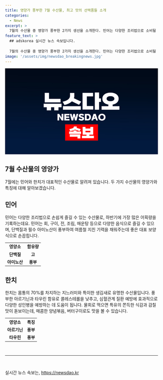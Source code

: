 ```yaml
---
title: 영양가 풍부한 7월 수산물, 최고 맛의 선택품들 소개
categories:
  - News
excerpt: >
  7월의 수산물 중 영양가 풍부한 2가지 생선을 소개한다. 민어는 다양한 조리법으로 소비될 뿐만 아니라 단백질과 필수아미노산이 풍부해 지친 기력을 회복하는 데 좋은 보양식이다. 한치는 물회로 먹으면 식감과 감칠맛이 돋보이며, 아르기닌과 타우린이 풍부하여 성인병 예방에 도움이 된다.
feature_text: >
  ## adskorea 실시간 뉴스 속보입니다.

  7월의 수산물 중 영양가 풍부한 2가지 생선을 소개한다. 민어는 다양한 조리법으로 소비될 뿐만 아니라 단백질과 필수아미노산이 풍부해 지친 기력을 회복하는 데 좋은 보양식이다. 한치는 물회로 먹으면 식감과 감칠맛이 돋보이며, 아르기닌과 타우린이 풍부하여 성인병 예방에 도움이 된다.
image: '/assets/img/newsdao_breakingnews.jpg'
---
```


<p><img src="/assets/img/newsdao_breakingnews.jpg" alt="adskorea 속보" /></p>

<h2 data-ke-size="size26">7월 수산물의 영양가</h2>

<p data-ke-size="size16">7월에는 민어와 한치가 대표적인 수산물로 알려져 있습니다. 두 가지 수산물의 영양가와 특징에 대해 알아보겠습니다. </p>

<h2>민어</h2>

<p data-ke-size="size16">민어는 다양한 조리법으로 손쉽게 즐길 수 있는 수산물로, 하반기에 가장 많은 어획량을 기록하는데요. 민어는 회, 구이, 전, 조림, 매운탕 등으로 다양한 음식으로 즐길 수 있으며, 단백질과 필수 아미노산이 풍부하여 여름철 지친 기력을 채워주는데 좋은 대표 보양식으로 손꼽힙니다.</p>

<table>
  <tr>
    <td style="text-align: center; height: 17px;"><b>영양소</b></td>
    <td style="text-align: center; height: 17px;"><b>함유량</b></td>
  </tr>
  <tr>
    <td style="text-align: center; height: 17px;"><b>단백질</b></td>
    <td style="text-align: center; height: 17px;"><b>고</b></td>
  </tr>
  <tr>
    <td style="text-align: center; height: 17px;"><b>아미노산</b></td>
    <td style="text-align: center; height: 17px;"><b>풍부</b></td>
  </tr>
</table>

<h2>한치</h2>

<p data-ke-size="size16">한치는 몸통의 70%를 차지하는 지느러미와 특이한 생김새로 유명한 수산물입니다. 풍부한 아르기닌과 타우린 함유로 콜레스테롤을 낮추고, 심혈관계 질환 예방에 효과적으로 다양한 성인병을 예방하는 데 도움이 됩니다. 물회로 먹으면 특유의 쫀득한 식감과 감칠맛이 돋보이는데, 매콤한 양념볶음, 버터구이로도 맛을 볼 수 있습니다.</p>

<table>
  <tr>
    <td style="text-align: center; height: 17px;"><b>영양소</b></td>
    <td style="text-align: center; height: 17px;"><b>특징</b></td>
  </tr>
  <tr>
    <td style="text-align: center; height: 17px;"><b>아르기닌</b></td>
    <td style="text-align: center; height: 17px;"><b>풍부</b></td>
  </tr>
  <tr>
    <td style="text-align: center; height: 17px;"><b>타우린</b></td>
    <td style="text-align: center; height: 17px;"><b>풍부</b></td>
  </tr>
</table>

<p data-ke-size="size16">&nbsp;</p>

<hr>

<p data-ke-size="size16">&nbsp;</p>
실시간 뉴스 속보는, <a href="https://newsdao.kr" rel="dofollow">https://newsdao.kr</a>


